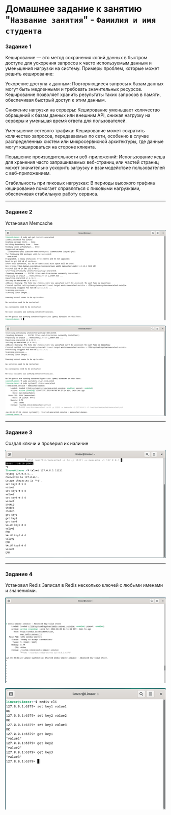 # Домашнее задание к занятию "`Название занятия`" - `Фамилия и имя студента`


### Задание 1

Кеширование — это метод сохранения копий данных в быстром доступе для ускорения запросов к часто используемым данным и уменьшения нагрузки на систему. Примеры проблем, которые может решить кеширование:

Ускорение доступа к данным: Повторяющиеся запросы к базам данных могут быть медленными и требовать значительных ресурсов. Кеширование позволяет хранить результаты таких запросов в памяти, обеспечивая быстрый доступ к этим данным.

Снижение нагрузки на серверы: Кеширование уменьшает количество обращений к базам данных или внешним API, снижая нагрузку на серверы и уменьшая время ответа для пользователей.

Уменьшение сетевого трафика: Кеширование может сократить количество запросов, передаваемых по сети, особенно в случае распределенных систем или микросервисной архитектуры, где данные могут кэшироваться на стороне клиента.

Повышение производительности веб-приложений: Использование кеша для хранения часто запрашиваемых веб-страниц или частей страниц может значительно ускорить загрузку и взаимодействие пользователей с веб-приложением.

Стабильность при пиковых нагрузках: В периоды высокого трафика кеширование помогает справляться с пиковыми нагрузками, обеспечивая стабильную работу сервиса.

---

### Задание 2
Установил Memcache

![alt text](https://github.com/Limzor/Redis-Memcache/blob/main/Screenshot_1.png)


![alt text](https://github.com/Limzor/Redis-Memcache/blob/main/Screenshot_2.png)

---

### Задание 3
Создал ключи и проверил их наличие

![alt text](https://github.com/Limzor/Redis-Memcache/blob/main/Screenshot_3.png)

---


### Задание 4
Установил Redis Записал в Redis несколько ключей с любыми именами и значениями.


![alt text](https://github.com/Limzor/Redis-Memcache/blob/main/Screenshot_4.png)

![alt text](https://github.com/Limzor/Redis-Memcache/blob/main/Screenshot_5.png)







